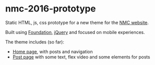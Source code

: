 # nmc-2016-prototype
Static HTML, js, css prototype for a new theme for the [NMC website](http://naomecritica.com.br/).

Built using [Foundation](http://foundation.zurb.com/), [jQuery](https://jquery.com/) and focused on mobile experiences.

The theme includes (so far):

- [Home page](https://vlribeiro.github.io/nmc-2016-prototype/), with posts and navigation
- [Post page](https://vlribeiro.github.io/nmc-2016-prototype/post.html) with some text, flex video and some elements for posts

